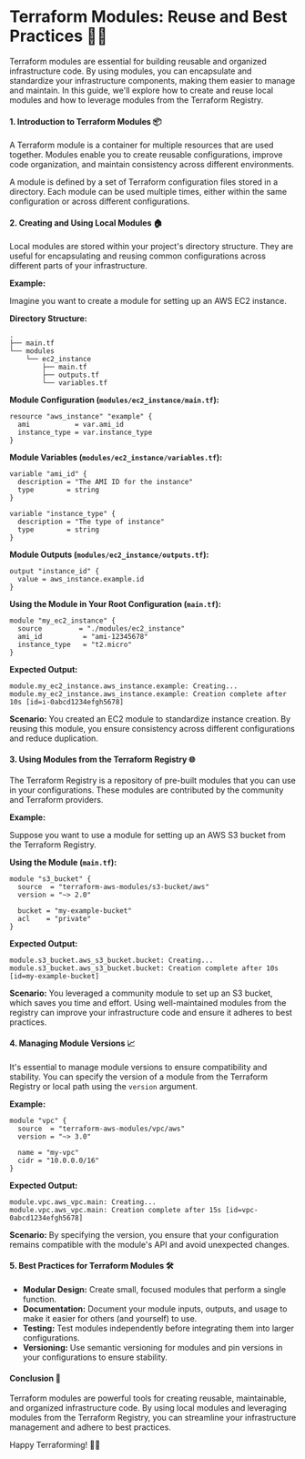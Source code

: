 # Terraform Modules: Reuse and Best Practices 🚀🔧

Terraform modules are essential for building reusable and organized infrastructure code. By using modules, you can encapsulate and standardize your infrastructure components, making them easier to manage and maintain. In this guide, we'll explore how to create and reuse local modules and how to leverage modules from the Terraform Registry. 



#### **1. Introduction to Terraform Modules 📦**

A Terraform module is a container for multiple resources that are used together. Modules enable you to create reusable configurations, improve code organization, and maintain consistency across different environments.

A module is defined by a set of Terraform configuration files stored in a directory. Each module can be used multiple times, either within the same configuration or across different configurations.



#### **2. Creating and Using Local Modules 🏠**

Local modules are stored within your project's directory structure. They are useful for encapsulating and reusing common configurations across different parts of your infrastructure.

**Example:**

Imagine you want to create a module for setting up an AWS EC2 instance.

**Directory Structure:**

```
.
├── main.tf
└── modules
    └── ec2_instance
        ├── main.tf
        ├── outputs.tf
        └── variables.tf
```

**Module Configuration (`modules/ec2_instance/main.tf`):**

```hcl
resource "aws_instance" "example" {
  ami           = var.ami_id
  instance_type = var.instance_type
}
```

**Module Variables (`modules/ec2_instance/variables.tf`):**

```hcl
variable "ami_id" {
  description = "The AMI ID for the instance"
  type        = string
}

variable "instance_type" {
  description = "The type of instance"
  type        = string
}
```

**Module Outputs (`modules/ec2_instance/outputs.tf`):**

```hcl
output "instance_id" {
  value = aws_instance.example.id
}
```

**Using the Module in Your Root Configuration (`main.tf`):**

```hcl
module "my_ec2_instance" {
  source         = "./modules/ec2_instance"
  ami_id          = "ami-12345678"
  instance_type   = "t2.micro"
}
```

**Expected Output:**

```plaintext
module.my_ec2_instance.aws_instance.example: Creating...
module.my_ec2_instance.aws_instance.example: Creation complete after 10s [id=i-0abcd1234efgh5678]
```

**Scenario:** You created an EC2 module to standardize instance creation. By reusing this module, you ensure consistency across different configurations and reduce duplication.



#### **3. Using Modules from the Terraform Registry 🌐**

The Terraform Registry is a repository of pre-built modules that you can use in your configurations. These modules are contributed by the community and Terraform providers.

**Example:**

Suppose you want to use a module for setting up an AWS S3 bucket from the Terraform Registry.

**Using the Module (`main.tf`):**

```hcl
module "s3_bucket" {
  source  = "terraform-aws-modules/s3-bucket/aws"
  version = "~> 2.0"

  bucket = "my-example-bucket"
  acl    = "private"
}
```

**Expected Output:**

```plaintext
module.s3_bucket.aws_s3_bucket.bucket: Creating...
module.s3_bucket.aws_s3_bucket.bucket: Creation complete after 10s [id=my-example-bucket]
```

**Scenario:** You leveraged a community module to set up an S3 bucket, which saves you time and effort. Using well-maintained modules from the registry can improve your infrastructure code and ensure it adheres to best practices.



#### **4. Managing Module Versions 📈**

It's essential to manage module versions to ensure compatibility and stability. You can specify the version of a module from the Terraform Registry or local path using the `version` argument.

**Example:**

```hcl
module "vpc" {
  source  = "terraform-aws-modules/vpc/aws"
  version = "~> 3.0"

  name = "my-vpc"
  cidr = "10.0.0.0/16"
}
```

**Expected Output:**

```plaintext
module.vpc.aws_vpc.main: Creating...
module.vpc.aws_vpc.main: Creation complete after 15s [id=vpc-0abcd1234efgh5678]
```

**Scenario:** By specifying the version, you ensure that your configuration remains compatible with the module's API and avoid unexpected changes.



#### **5. Best Practices for Terraform Modules 🛠️**

- **Modular Design:** Create small, focused modules that perform a single function.
- **Documentation:** Document your module inputs, outputs, and usage to make it easier for others (and yourself) to use.
- **Testing:** Test modules independently before integrating them into larger configurations.
- **Versioning:** Use semantic versioning for modules and pin versions in your configurations to ensure stability.



#### **Conclusion 🎯**

Terraform modules are powerful tools for creating reusable, maintainable, and organized infrastructure code. By using local modules and leveraging modules from the Terraform Registry, you can streamline your infrastructure management and adhere to best practices.

Happy Terraforming! 🌱🚀
